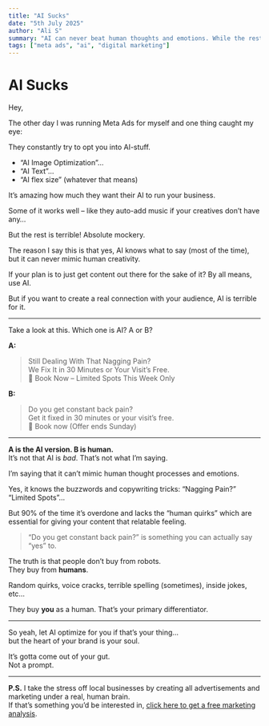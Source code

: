```yaml
---
title: "AI Sucks"
date: "5th July 2025"
author: "Ali S"
summary: "AI can never beat human thoughts and emotions. While the rest of the world sleeps, I'll show you how you can take advantage."
tags: ["meta ads", "ai", "digital marketing"]
---
```


# AI Sucks

Hey,

The other day I was running Meta Ads for myself and one thing caught my eye:

They constantly try to opt you into AI-stuff.

-   “AI Image Optimization”…
-   “AI Text”…
-   “AI flex size” (whatever that means)

It’s amazing how much they want their AI to run your business.

Some of it works well – like they auto-add music if your creatives don’t have any…

But the rest is terrible! Absolute mockery.

The reason I say this is that yes, AI knows what to say (most of the time), but it can never mimic human creativity.

If your plan is to just get content out there for the sake of it? By all means, use AI.

But if you want to create a real connection with your audience, AI is terrible for it.

---

Take a look at this. Which one is AI? A or B?

**A:**

> Still Dealing With That Nagging Pain?  
> We Fix It in 30 Minutes or Your Visit’s Free.  
> 📲 Book Now – Limited Spots This Week Only

**B:**

> Do you get constant back pain?  
> Get it fixed in 30 minutes or your visit’s free.  
> 📲 Book now (Offer ends Sunday)

---

**A is the AI version. B is human.**  
It’s not that AI is _bad_. That’s not what I’m saying.

I’m saying that it can’t mimic human thought processes and emotions.

Yes, it knows the buzzwords and copywriting tricks: “Nagging Pain?” “Limited Spots”…

But 90% of the time it’s overdone and lacks the “human quirks” which are essential for giving your content that relatable feeling.

> “Do you get constant back pain?” is something you can actually say “yes” to.

The truth is that people don’t buy from robots.  
They buy from **humans**.

Random quirks, voice cracks, terrible spelling (sometimes), inside jokes, etc…

They buy **you** as a human. That’s your primary differentiator.

---

So yeah, let AI optimize for you if that’s your thing…  
but the heart of your brand is your soul.

It’s gotta come out of your gut.  
Not a prompt.

---

**P.S.** I take the stress off local businesses by creating all advertisements and marketing under a real, human brain.  
If that’s something you’d be interested in, [click here to get a free marketing analysis](/free-marketing-analysis).
